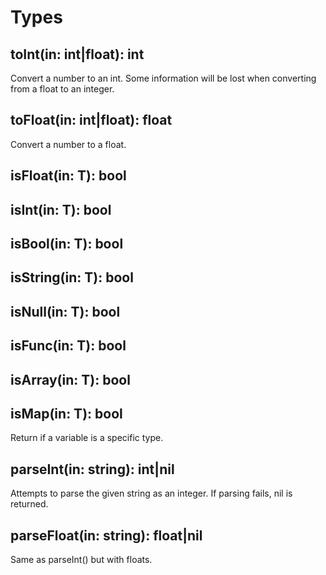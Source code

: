 # Types

## toInt(in: int|float): int

Convert a number to an int. Some information will be lost when converting from a float to an integer.

## toFloat(in: int|float): float

Convert a number to a float.

## isFloat(in: T): bool
## isInt(in: T): bool
## isBool(in: T): bool
## isString(in: T): bool
## isNull(in: T): bool
## isFunc(in: T): bool
## isArray(in: T): bool
## isMap(in: T): bool

Return if a variable is a specific type.

## parseInt(in: string): int|nil

Attempts to parse the given string as an integer. If parsing fails, nil is returned.

## parseFloat(in: string): float|nil

Same as parseInt() but with floats.
